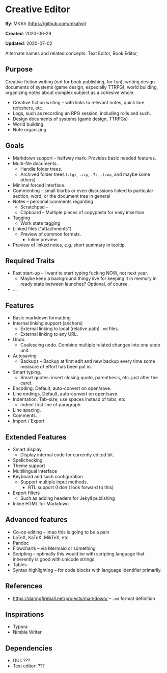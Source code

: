 # Creative Editor

**By**: MKAh (https://github.com/mkahvi)

**Created**: 2020-06-29

**Updated**: 2020-07-02

Alternate names and related concepts: Text Editor, Book Editor, 

## Purpose

Creative fiction writing (not for book publishing, for fun), writing design documents of systems (game design, especially TTRPG), world building, organizing notes about complex subject as a cohesive whole.

* Creative fiction writing – with links to relevant notes, quick lore refeshers, etc.
* Logs, such as recording an RPG session, including rolls and such.
* Design documents of systems (game design, TTRPGs)
* World building
* Note organizing

## Goals

* Markdown support – halfway mark. Provides basic needed features.
* Multi-file documents.
  * Handle folder trees.
  * Archived folder trees (`.tgz`, `.zip`, `.7z`, `.lzma`, and maybe some others)
* Minimal forced interface.
* Commenting – small blurbs or even discussions linked to particular section, word, or the document tree in general
* Notes – personal comments regarding 
  * Scratchpad – 
  * Clipboard – Multiple pieces of copypasta for easy insertion.
* Tagging
  * Work state tagging
* Linked files ("attachments")
  * Preview of common formats.
    * Inline preview
* Preview of linked notes, e.g. short summary in tooltip.

## Required Traits

* Fast start-up – I want to start typing fucking NOW, not next year.
  * Maybe keep a background thingy live for keeping it in memory in ready state between launches? Optional, of course.
* …

## Features

* Basic markdown formatting
* Internal linking support (anchors)
  * External linking to local (relative path) `.md` files.
  * External linking to any URL.
* Undo.
  * Coalescing undo. Combine multiple related changes into one undo unit.
* Autosaving
  * Backups – Backup at first edit and new backup every time some measure of effort has been put in.
* Smart typing.
  * Smart quotes: insert closing quote, parenthesis, etc. just after the caret.
* Encoding. Default, auto-convert on open/save.
* Line endings. Default, auto-convert on open/save.
* Indentation. Tab-size, use spaces instead of tabs, etc.
  * Indent first line of paragraph.
* Line spacing.
* Comments.
* Import / Export

## Extended Features

* Smart display.
  * Display internal code for currently edited bit.
* Spellchecking
* Theme support
* Multilingual interface
* Keyboard and such configuration
  * Support multiple input methods.
    * RTL support (I don't look forward to this)
* Export filters
  * Such as adding headers for Jekyll publishing
* Inline HTML for Markdown

## Advanced features

* Co-op editing – lmao this is going to be a pain
* LaTeX, KaTeX, MikTeX, etc.
* Pandoc
* Flowcharts – via Mermaid or something
* Scripting – optimally this would be with scripting language that inherently is good with unicode strings.
* Tables
* Syntax highlighting – for code blocks with language identifier primarily.

## References

* https://daringfireball.net/projects/markdown/ – `.md` format definition

## Inspirations

* Typora
* Nimble Writer

## Dependencies

* GUI: ???
* Text editor: ???